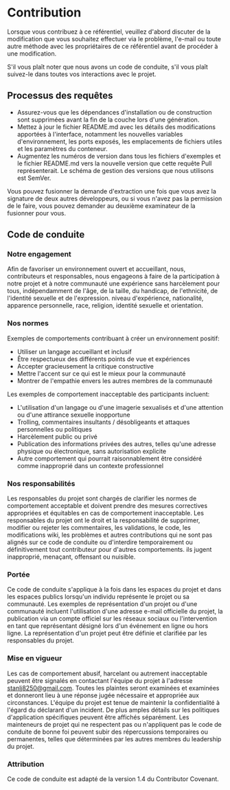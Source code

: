 # Contribution

Lorsque vous contribuez à ce référentiel, veuillez d'abord discuter de la modification que vous souhaitez effectuer via le problème, l'e-mail ou toute autre méthode avec les propriétaires de ce référentiel avant de procéder à une modification.

S'il vous plaît noter que nous avons un code de conduite, s'il vous plaît suivez-le dans toutes vos interactions avec le projet.

## Processus des requêtes

- Assurez-vous que les dépendances d'installation ou de construction sont supprimées avant la fin de la couche lors d'une génération.
- Mettez à jour le fichier README.md avec les détails des modifications apportées à l'interface, notamment les nouvelles variables d'environnement, les ports exposés, les emplacements de fichiers utiles et les paramètres du conteneur.
- Augmentez les numéros de version dans tous les fichiers d'exemples et le fichier README.md vers la nouvelle version que cette requête Pull représenterait. Le schéma de gestion des versions que nous utilisons est SemVer.

Vous pouvez fusionner la demande d'extraction une fois que vous avez la signature de deux autres développeurs, ou si vous n'avez pas la permission de le faire, vous pouvez demander au deuxième examinateur de la fusionner pour vous.

## Code de conduite

###  Notre engagement

Afin de favoriser un environnement ouvert et accueillant, nous, contributeurs et responsables, nous engageons à faire de la participation à notre projet et à notre communauté une expérience sans harcèlement pour tous, indépendamment de l'âge, de la taille, du handicap, de l'ethnicité, de l'identité sexuelle et de l'expression. niveau d'expérience, nationalité, apparence personnelle, race, religion, identité sexuelle et orientation.

### Nos normes

Exemples de comportements contribuant à créer un environnement positif:

- Utiliser un langage accueillant et inclusif
- Être respectueux des différents points de vue et expériences
- Accepter gracieusement la critique constructive
- Mettre l'accent sur ce qui est le mieux pour la communauté
- Montrer de l'empathie envers les autres membres de la communauté

Les exemples de comportement inacceptable des participants incluent:

- L'utilisation d'un langage ou d'une imagerie sexualisés et d'une attention ou d'une attirance sexuelle inopportune
- Trolling, commentaires insultants / désobligeants et attaques personnelles ou politiques
- Harcèlement public ou privé
- Publication des informations privées des autres, telles qu'une adresse physique ou électronique, sans autorisation explicite
- Autre comportement qui pourrait raisonnablement être considéré comme inapproprié dans un contexte professionnel

### Nos responsabilités

Les responsables du projet sont chargés de clarifier les normes de comportement acceptable et doivent prendre des mesures correctives appropriées et équitables en cas de comportement inacceptable.
Les responsables du projet ont le droit et la responsabilité de supprimer, modifier ou rejeter les commentaires, les validations, le code, les modifications wiki, les problèmes et autres contributions qui ne sont pas alignés sur ce code de conduite ou d'interdire temporairement ou définitivement tout contributeur pour d'autres comportements. ils jugent inapproprié, menaçant, offensant ou nuisible.

### Portée

Ce code de conduite s'applique à la fois dans les espaces du projet et dans les espaces publics lorsqu'un individu représente le projet ou sa communauté. Les exemples de représentation d'un projet ou d'une communauté incluent l'utilisation d'une adresse e-mail officielle du projet, la publication via un compte officiel sur les réseaux sociaux ou l'intervention en tant que représentant désigné lors d'un événement en ligne ou hors ligne. La représentation d'un projet peut être définie et clarifiée par les responsables du projet.

### Mise en vigueur

Les cas de comportement abusif, harcelant ou autrement inacceptable peuvent être signalés en contactant l'équipe du projet à l'adresse stanlj8250@gmail.com. Toutes les plaintes seront examinées et examinées et donneront lieu à une réponse jugée nécessaire et appropriée aux circonstances. L'équipe du projet est tenue de maintenir la confidentialité à l'égard du déclarant d'un incident. De plus amples détails sur les politiques d'application spécifiques peuvent être affichés séparément.
Les mainteneurs de projet qui ne respectent pas ou n'appliquent pas le code de conduite de bonne foi peuvent subir des répercussions temporaires ou permanentes, telles que déterminées par les autres membres du leadership du projet.


### Attribution

Ce code de conduite est adapté de la version 1.4 du Contributor Covenant.
